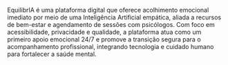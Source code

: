 EquilibrIA é uma plataforma digital que oferece acolhimento emocional imediato por meio de uma Inteligência Artificial empática, aliada a recursos de bem-estar e agendamento de sessões com psicólogos. Com foco em acessibilidade, privacidade e qualidade, a plataforma atua como um primeiro apoio emocional 24/7 e promove a transição segura para o acompanhamento profissional, integrando tecnologia e cuidado humano para fortalecer a saúde mental.
